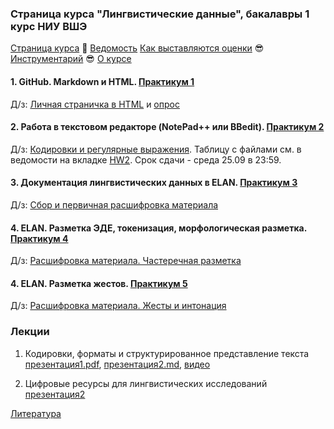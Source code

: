 ### Страница курса "Лингвистические данные", бакалавры 1 курс НИУ ВШЭ

<a href="https://olesar.github.io/lingdata">Страница курса</a> &#129303; [Ведомость](https://docs.google.com/spreadsheets/d/1_TkpAaQNKIiIAtKA3AgGxrB6BkqHgESa5gHfTFCZ9tE/edit?usp=sharing) [Как выставляются оценки](about-grades.md) &#128526; [Инструментарий](about-tools.md) &#128526; [О курсе](about.md)   

#### 1. GitHub. Markdown и HTML. [Практикум 1](practicum-github.md)

Д/з: [Личная страничка в HTML](https://github.com/olesar/lingdata/blob/gh-pages/hw1-html.md) и [опрос](https://forms.gle/Fg8WZNKwpRstVvy18)

#### 2. Работа в текстовом редакторе (NotePad++ или BBedit). [Практикум 2](practicum-notepadplusplus.md)

Д/з: [Кодировки и регулярные выражения](hw2-notepadplusplus.md). Таблицу с файлами см. в ведомости на вкладке [HW2](https://docs.google.com/spreadsheets/d/1_TkpAaQNKIiIAtKA3AgGxrB6BkqHgESa5gHfTFCZ9tE/edit?usp=sharing). Срок сдачи - среда 25.09 в 23:59. 

#### 3. Документация лингвистических данных в ELAN. [Практикум 3](practicum-elan.md) 

Д/з: [Сбор и первичная расшифровка материала](hw3-getdata.md)  

#### 4. ELAN. Разметка ЭДЕ, токенизация, морфологическая разметка. [Практикум 4](practicum-elan-textgrid.md)  

Д/з: [Расшифровка материала. Частеречная разметка](hw4-elan-tokens.md)  

#### 4. ELAN. Разметка жестов. [Практикум 5](practicum-elan-intonation.md)  

Д/з: [Расшифровка материала. Жесты и интонация](hw5-elan-gestures.md)  


### Лекции

1. Кодировки, форматы и структурированное представление текста [презентация1.pdf](1TextFormats1.pdf), [презентация2.md](2TextFormats.md), [видео](https://disk.yandex.ru/i/ziADAK8GTQnDVA)

2. Цифровые ресурсы для лингвистических исследований [презентация2](https://docs.google.com/presentation/d/1g2wW15yvrkJ6yQrtJV-m9ZN56yr8ADdLvsHFSWqkRAc/edit?usp=sharing)  

[Литература](about-reading.md)  
